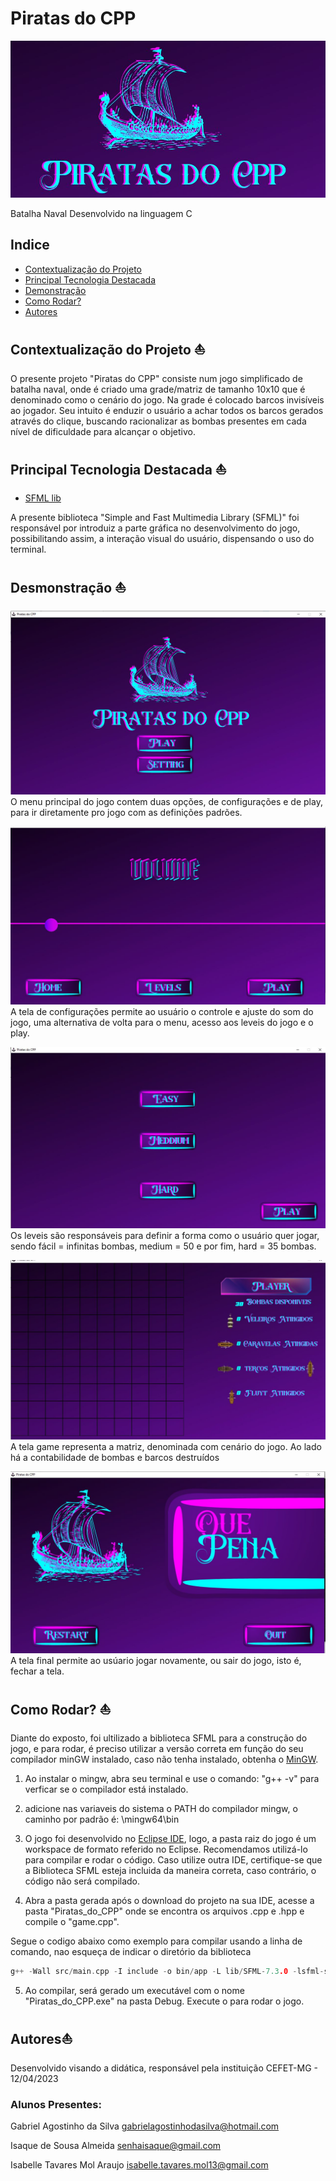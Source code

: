 # Piratas do CPP 

![background](./readme_assets/background.jpg)

Batalha Naval Desenvolvido na linguagem C

## Indice 
- <a href="https://github.com/icehopeless/Piratas-do-CPP/blob/main/README.md#contextualização-do-projeto-">Contextualização do Projeto</a>
- <a href="#-tecnologias">Principal Tecnologia Destacada</a>
- <a href="#-">Demonstração</a>
- <a href="#-">Como Rodar?</a>
- <a href="#-">Autores</a>

## Contextualização do Projeto ⛵
O presente projeto "Piratas do CPP" consiste num jogo simplificado de batalha naval, onde é criado uma grade/matriz de tamanho 10x10 que é denominado como o cenário do jogo. 
Na grade é colocado barcos invisíveis ao jogador. Seu intuito é enduzir o usuário a achar todos os barcos gerados através do clique, buscando racionalizar as bombas presentes em cada nível de dificuldade para alcançar o objetivo.



## Principal Tecnologia Destacada ⛵
-  [SFML lib](https://www.sfml-dev.org/index.php) 

A presente biblioteca "Simple and Fast Multimedia Library (SFML)" foi responsável por introduiz a parte gráfica no desenvolvimento do jogo, possibilitando assim, a interação visual do usuário, dispensando o uso do terminal.

## Desmonstração ⛵
![menu](./readme_assets/1.jpg)
O menu principal do jogo contem duas opções, de configurações e de play, para ir diretamente pro jogo com as definições padrões.


![config](./readme_assets/config.jpg)
A tela de configurações permite ao usuário o controle e ajuste do som do jogo, uma alternativa de volta para o menu, acesso aos leveis do jogo e o play.

![levels](./readme_assets/mode.jpg)
Os leveis são responsáveis para definir a forma como o usuário quer jogar, sendo fácil = infinitas bombas, medium = 50 e por fim, hard = 35 bombas.

![game](./readme_assets/game.jpg)
A tela game representa a matriz, denominada com cenário do jogo. Ao lado há a contabilidade de bombas e barcos destruídos

![final](./readme_assets/finalscreen.jpg)
A tela final permite ao usúario jogar novamente, ou sair do jogo, isto é, fechar a tela.


## Como Rodar? ⛵
Diante do exposto, foi ultilizado a biblioteca SFML para a construção do jogo, e para rodar, é preciso utilizar a versão correta em função do seu compilador minGW instalado, caso não tenha instalado, obtenha o <a href="https://sourceforge.net/projects/mingw-w64/files/Toolchains%20targetting%20Win32/Personal%20Builds/mingw-builds/7.3.0/">MinGW</a>.

1. Ao instalar o mingw, abra seu terminal e use o comando: "g++ -v" para verficar se o compilador está instalado.

2. adicione nas variaveis do sistema o PATH do compilador mingw, o caminho por padrão é: \mingw64\bin

3. O jogo foi desenvolvido no <a href="https://www.eclipse.org/">Eclipse IDE</a>, logo, a pasta raiz do jogo é um workspace de formato referido no Eclipse. Recomendamos utilizá-lo para compilar e rodar o código. Caso utilize outra IDE, certifique-se que a Biblioteca SFML esteja incluida da maneira correta, caso contrário, o código não será compilado.

4. Abra a pasta gerada após o download do projeto na sua IDE, acesse a pasta "Piratas_do_CPP" onde se encontra os arquivos .cpp e .hpp e compile o "game.cpp".

Segue o codigo abaixo como exemplo para compilar usando a linha de comando, nao esqueça de indicar o diretório da biblioteca

```c++
g++ -Wall src/main.cpp -I include -o bin/app -L lib/SFML-7.3.0 -lsfml-system -lsfml-window -lsfml-graphics
```

5. Ao compilar, será gerado um executável com o nome "Piratas_do_CPP.exe" na pasta Debug. Execute o para rodar o jogo.


## Autores⛵
Desenvolvido visando a didática, responsável pela instituição CEFET-MG - 12/04/2023

### Alunos Presentes: 

Gabriel Agostinho da Silva
gabrielagostinhodasilva@hotmail.com


Isaque de Sousa Almeida
senhaisaque@gmail.com


Isabelle Tavares Mol Araujo
isabelle.tavares.mol13@gmail.com
